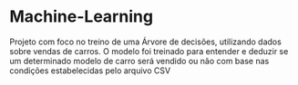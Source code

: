 # Machine-Learning

Projeto com foco no treino de uma Árvore de decisões, utilizando dados sobre vendas de carros.
O modelo foi treinado para entender e deduzir se um determinado modelo de carro será vendido ou não com base nas condições estabelecidas pelo arquivo CSV

